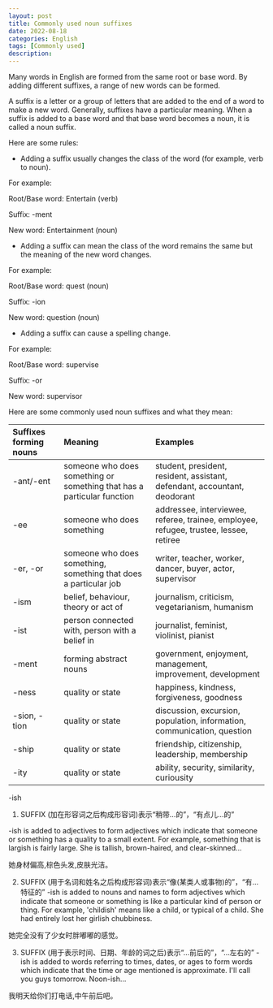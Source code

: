 ```yaml
---
layout: post
title: Commonly used noun suffixes
date: 2022-08-18
categories: English
tags: [Commonly used]
description:
---
```


Many words in English are formed from the same root or base word. By adding different suffixes, a range of new words can be formed.

A suffix is a letter or a group of letters that are added to the end of a word to make a new word. Generally, suffixes have a particular meaning. When a suffix is added to a base word and that base word becomes a noun, it is called a noun suffix.

Here are some rules:
- Adding a suffix usually changes the class of the word (for example, verb to noun).

For example:

Root/Base word: Entertain (verb)

Suffix: -ment

New word: Entertainment (noun)
- Adding a suffix can mean the class of the word remains the same but the meaning of the new word changes.

For example:

Root/Base word: quest (noun)

Suffix: -ion

New word: question (noun)
- Adding a suffix can cause a spelling change.

For example:

Root/Base word: supervise

Suffix: -or

New word: supervisor

Here are some commonly used noun suffixes and what they mean:

| Suffixes forming nouns | Meaning | Examples |
| :------ |:--- | :--- |
| -ant/-ent | someone who does something or something that has a particular function | student, president, resident, assistant, defendant, accountant, deodorant |
| -ee | someone who does something | addressee, interviewee, referee, trainee, employee, refugee, trustee, lessee, retiree |
| -er, -or | someone who does something, something that does a particular job | writer, teacher, worker, dancer, buyer, actor, supervisor |
| -ism | belief, behaviour, theory or act of | journalism, criticism, vegetarianism, humanism |
|-ist  | person connected with, person with a belief in	| journalist, feminist, violinist, pianist |
|-ment | forming abstract nouns	| government, enjoyment, management, improvement, development |
|-ness | quality or state | happiness, kindness, forgiveness, goodness |
|-sion, -tion |	quality or state | discussion, excursion, population, information, communication, question |
|-ship | quality or state |	friendship, citizenship, leadership, membership |
|-ity | quality or state | ability, security, similarity, curiousity |


-ish

1. SUFFIX (加在形容词之后构成形容词)表示“稍带…的”，“有点儿…的”

-ish is added to adjectives to form adjectives which indicate that someone or something has a quality to a small extent. For example, something that is largish is fairly large.
She is tallish, brown-haired, and clear-skinned...

她身材偏高,棕色头发,皮肤光洁。


2. SUFFIX (用于名词和姓名之后构成形容词)表示“像(某类人或事物)的”，“有…特征的”
-ish is added to nouns and names to form adjectives which indicate that someone or something is like a particular kind of person or thing. For example, 'childish' means like a child, or typical of a child.
She had entirely lost her girlish chubbiness.

她完全没有了少女时胖嘟嘟的感觉。


3. SUFFIX (用于表示时间、日期、年龄的词之后)表示“…前后的”，“…左右的”
-ish is added to words referring to times, dates, or ages to form words which indicate that the time or age mentioned is approximate.
I'll call you guys tomorrow. Noon-ish...

我明天给你们打电话,中午前后吧。